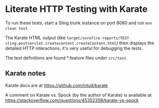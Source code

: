 Literate HTTP Testing with Karate
=================================

To run these tests, start a Sling trunk instance on port 8080 and run `mvn clean test`.

The Karate HTML output (like `target/surefire-reports/TEST-sling.postservlet.createcontent.createContent.html`) then displays the detailed HTTP interactions, it's very useful for debugging the tests.

The test definitions are found *.feature files under `src/test`.

Karate notes
------------

Karate docs are at https://github.com/intuit/karate

A comment on Karate vs. Spock (by the author of Karate) is available at https://stackoverflow.com/questions/45352358/karate-vs-spock
